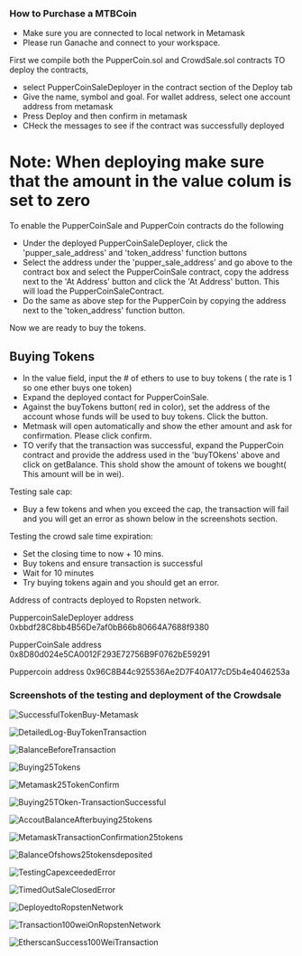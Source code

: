 ### How to Purchase a MTBCoin   
* Make sure you are connected to local network in Metamask 
* Please run Ganache and connect to your workspace.

First we compile both the PupperCoin.sol and CrowdSale.sol contracts
TO deploy the contracts, 
* select PupperCoinSaleDeployer in the contract section of the Deploy tab
* Give the name, symbol and goal. For wallet address, select one account address from metamask
* Press Deploy and then confirm in metamask
* CHeck the messages to see if the contract was successfully deployed

# Note: When deploying make sure that the amount in the value colum is set to zero
To enable the PupperCoinSale and PupperCoin contracts do the following
* Under the deployed PupperCoinSaleDeployer, click the 'pupper_sale_address' and 'token_address' function buttons
* Select the address under the 'pupper_sale_address' and go above to the contract box and select the PupperCoinSale contract, copy the address next to the 'At Address' button and click the 'At Address' button. This will load the PupperCoinSaleContract.
* Do the same as above step for the PupperCoin by copying the address next to the 'token_address' function button.

Now we are ready to buy the tokens.
 ## Buying Tokens
 * In the value field, input the # of ethers to use to buy  tokens ( the rate is 1 so one ether buys one token)
 * Expand the deployed contact for PupperCoinSale. 
 * Against the buyTokens button( red in color), set the address of the account whose funds will be used to buy tokens. Click the button.
 * Metmask will open automatically and show the ether amount and ask for confirmation. Please click confirm.
 * TO verify that the transaction was successful, expand the PupperCoin contract and provide the address used in the 'buyTOkens' above and click on getBalance. This shold show the amount of tokens we bought( This amount will be in wei).

 Testing sale cap:
 * Buy a few tokens and when you exceed the cap, the transaction will fail and you will get an error as shown below in the screenshots section.

 Testing the crowd sale time expiration:
 * Set the closing time to now + 10 mins.
 * Buy tokens and ensure transaction is successful
 * Wait for 10 minutes
 * Try buying tokens again and you should get an error.


 Address of contracts deployed to Ropsten network.
 
 PuppercoinSaleDeployer address
 0xbbdf28C8bb4B56De7af0bB66b80664A7688f9380 

 PupperCoinSale address
 0x8D80d024e5CA0012F293E72756B9F0762bE59291

 Puppercoin address
 0x96C8B44c925536Ae2D7F40A177cD5b4e4046253a
 
 ### Screenshots of the testing and deployment of the Crowdsale

 ![SuccessfulTokenBuy-Metamask](/Screenshots/TOkenBuyingSucess-Metamaskscreenshot.PNG)
 
 ![DetailedLog-BuyTokenTransaction](/Screenshots/DetailedLogofBuyingToken.PNG)
 
 ![BalanceBeforeTransaction](/Screenshots/BalanceBeforeTransaction.PNG)
 
 ![Buying25Tokens](/Screenshots/Buying25Tokens.PNG)
 
 ![Metamask25TokenConfirm](/Screenshots/Metamask25TokenConfirm.PNG)
 
 ![Buying25TOken-TransactionSuccessful](/Screenshots/Buying25TOken-TransactionSuccessful.PNG)
 
 ![AccoutBalanceAfterbuying25tokens](/Screenshots/AccoutBalanceAfterbuying25tokens.PNG)
 
 ![MetamaskTransactionConfirmation25tokens](/Screenshots/MetamaskTransactionConfirmation25tokens.PNG)
 
 ![BalanceOfshows25tokensdeposited](/Screenshots/BalanceOfshows25tokensdeposited.PNG)
 
 ![TestingCapexceededError](/Screenshots/TestingCapexceededError.PNG)
 
 ![TimedOutSaleClosedError](/Screenshots/TimedOutSaleClosedError.PNG)
 
 ![DeployedtoRopstenNetwork](/Screenshots/DeployedtoRopstenNetwork.PNG)
 
 ![Transaction100weiOnRopstenNetwork](/Screenshots/Transaction100weiOnRopstenNetwork.PNG)
 
 ![EtherscanSuccess100WeiTransaction](/Screenshots/EtherscanSuccess100WeiTransaction.PNG)
 




